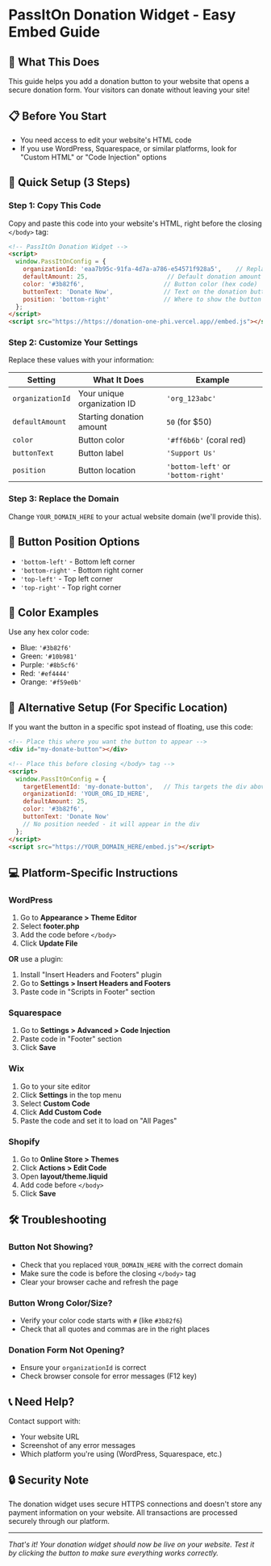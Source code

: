 # PassItOn Donation Widget - Easy Embed Guide

## 🎯 What This Does
This guide helps you add a donation button to your website that opens a secure donation form. Your visitors can donate without leaving your site!

## 📋 Before You Start
- You need access to edit your website's HTML code
- If you use WordPress, Squarespace, or similar platforms, look for "Custom HTML" or "Code Injection" options

## 🚀 Quick Setup (3 Steps)

### Step 1: Copy This Code
Copy and paste this code into your website's HTML, right before the closing `</body>` tag:

```html
<!-- PassItOn Donation Widget -->
<script>
  window.PassItOnConfig = {
    organizationId: 'eaa7b95c-91fa-4d7a-a786-e54571f928a5',    // Replace with your organization ID
    defaultAmount: 25,                      // Default donation amount in dollars
    color: '#3b82f6',                      // Button color (hex code)
    buttonText: 'Donate Now',              // Text on the donation button
    position: 'bottom-right'               // Where to show the button
  };
</script>
<script src="https://https://donation-one-phi.vercel.app//embed.js"></script>
```

### Step 2: Customize Your Settings
Replace these values with your information:

| Setting | What It Does | Example |
|---------|--------------|---------|
| `organizationId` | Your unique organization ID | `'org_123abc'` |
| `defaultAmount` | Starting donation amount | `50` (for $50) |
| `color` | Button color | `'#ff6b6b'` (coral red) |
| `buttonText` | Button label | `'Support Us'` |
| `position` | Button location | `'bottom-left'` or `'bottom-right'` |

### Step 3: Replace the Domain
Change `YOUR_DOMAIN_HERE` to your actual website domain (we'll provide this).

## 🎨 Button Position Options
- `'bottom-left'` - Bottom left corner
- `'bottom-right'` - Bottom right corner  
- `'top-left'` - Top left corner
- `'top-right'` - Top right corner

## 🌈 Color Examples
Use any hex color code:
- Blue: `'#3b82f6'`
- Green: `'#10b981'`
- Purple: `'#8b5cf6'`
- Red: `'#ef4444'`
- Orange: `'#f59e0b'`

## 🎯 Alternative Setup (For Specific Location)

If you want the button in a specific spot instead of floating, use this code:

```html
<!-- Place this where you want the button to appear -->
<div id="my-donate-button"></div>

<!-- Place this before closing </body> tag -->
<script>
  window.PassItOnConfig = {
    targetElementId: 'my-donate-button',   // This targets the div above
    organizationId: 'YOUR_ORG_ID_HERE',
    defaultAmount: 25,
    color: '#3b82f6',
    buttonText: 'Donate Now'
    // No position needed - it will appear in the div
  };
</script>
<script src="https://YOUR_DOMAIN_HERE/embed.js"></script>
```

## 💻 Platform-Specific Instructions

### WordPress
1. Go to **Appearance > Theme Editor**
2. Select **footer.php**
3. Add the code before `</body>`
4. Click **Update File**

**OR** use a plugin:
1. Install "Insert Headers and Footers" plugin
2. Go to **Settings > Insert Headers and Footers**
3. Paste code in "Scripts in Footer" section

### Squarespace
1. Go to **Settings > Advanced > Code Injection**
2. Paste code in "Footer" section
3. Click **Save**

### Wix
1. Go to your site editor
2. Click **Settings** in the top menu
3. Select **Custom Code**
4. Click **Add Custom Code**
5. Paste the code and set it to load on "All Pages"

### Shopify
1. Go to **Online Store > Themes**
2. Click **Actions > Edit Code**
3. Open **layout/theme.liquid**
4. Add code before `</body>`
5. Click **Save**

## 🛠️ Troubleshooting

### Button Not Showing?
- Check that you replaced `YOUR_DOMAIN_HERE` with the correct domain
- Make sure the code is before the closing `</body>` tag
- Clear your browser cache and refresh the page

### Button Wrong Color/Size?
- Verify your color code starts with `#` (like `#3b82f6`)
- Check that all quotes and commas are in the right places

### Donation Form Not Opening?
- Ensure your `organizationId` is correct
- Check browser console for error messages (F12 key)

## 📞 Need Help?
Contact support with:
- Your website URL
- Screenshot of any error messages
- Which platform you're using (WordPress, Squarespace, etc.)

## 🔒 Security Note
The donation widget uses secure HTTPS connections and doesn't store any payment information on your website. All transactions are processed securely through our platform.

---

*That's it! Your donation widget should now be live on your website. Test it by clicking the button to make sure everything works correctly.*